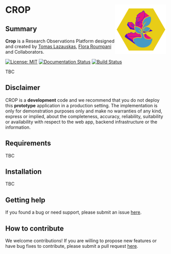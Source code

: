 # CROP <img src="media/logo.png" width="160" align="right">

## Summary

**Crop** is a Research Observations Platform designed and created by [Tomas Lazauskas](https://github.com/tomaslaz), [Flora Roumpani](https://github.com/misspawty) and Collaborators.

<!-- [![DOI](https://zenodo.org/badge/DOI/10.5281/zenodo.3662779.svg)](https://doi.org/10.5281/zenodo.3662779) -->
[![License: MIT](https://img.shields.io/badge/License-MIT-yellow.svg)](https://opensource.org/licenses/MIT)
[![Documentation Status](https://readthedocs.org/projects/crop/badge/?version=latest)](https://crop.readthedocs.io/en/latest/?badge=latest)
[![Build Status](https://travis-ci.org/alan-turing-institute/CROP.svg?branch=master)](https://travis-ci.org/alan-turing-institute/CROP)

TBC

## Disclaimer

CROP is a **development** code and we recommend that you do not deploy this **prototype** application in a production setting. The implementation is only for demonstration purposes only and make no warranties of any kind, express or implied, about the completeness, accuracy, reliability, suitability or availability with respect to the web app, backend infrastructure or the information.

## Requirements

TBC

## Installation

TBC

## Getting help

If you found a bug or need support, please submit an issue [here](https://github.com/alan-turing-institute/CROP/issues/new).

## How to contribute

We welcome contributions! If you are willing to propose new features or have bug fixes to contribute, please submit a pull request [here](https://github.com/alan-turing-institute/CROP/pulls).

